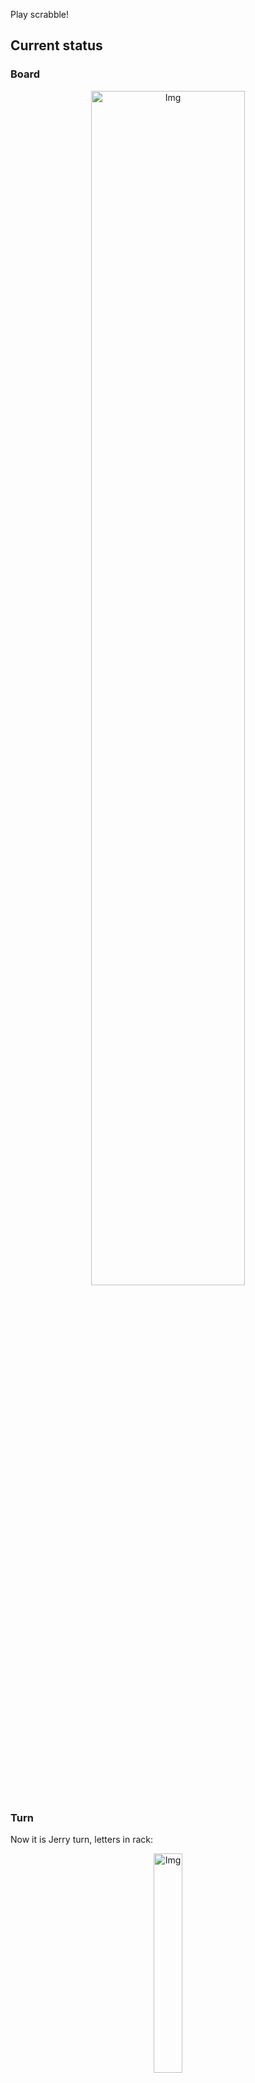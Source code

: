 
Play scrabble!
## Current status
### Board
<p align="center">
<img src="https://raw.githubusercontent.com/radosz99/radosz99/main/board.png" width=70% alt="Img"/>
    </p>
    
### Turn
Now it is Jerry turn, letters in rack:
<p align="center">
<img src="https://raw.githubusercontent.com/radosz99/radosz99/main/rack.png" width=30% alt="Img"/>
</p>

### Game score
| Id | Player name | Points |
  | - | - | - |  
|0 | Tom | 100
|1 | Jerry | 51
## Make the move
Make the move and insert the letters by creating an [issue](https://github.com/radosz99/radosz99/issues/new?title=scrabble%7Cmove%7C7%3AA%3ARIDE&body=Just+push+%27Submit+new+issue%27+or+update+with+your+move.) according to the rules or...

## Possibly best moves  
Are you sure? :smiling_imp: :smiling_imp: :smiling_imp:
<details>
  <summary>Spoiler warning!</summary>
  
  | Id | Move | Issue link | Points |
  | - | - | - | - |  
|1| 9:B:fan | [scrabble&#124;move&#124;9:B:fan](https://github.com/radosz99/radosz99/issues/new?title=scrabble%7Cmove%7C9%3AB%3Afan&body=Just+push+%27Submit+new+issue%27+or+update+with+your+move.) | 17 
|2| 11:A:fagu | [scrabble&#124;move&#124;11:A:fagu](https://github.com/radosz99/radosz99/issues/new?title=scrabble%7Cmove%7C11%3AA%3Afagu&body=Just+push+%27Submit+new+issue%27+or+update+with+your+move.) | 17 
|3| 10:B:haka | [scrabble&#124;move&#124;10:B:haka](https://github.com/radosz99/radosz99/issues/new?title=scrabble%7Cmove%7C10%3AB%3Ahaka&body=Just+push+%27Submit+new+issue%27+or+update+with+your+move.) | 14 
|4| 9:A:agan | [scrabble&#124;move&#124;9:A:agan](https://github.com/radosz99/radosz99/issues/new?title=scrabble%7Cmove%7C9%3AA%3Aagan&body=Just+push+%27Submit+new+issue%27+or+update+with+your+move.) | 12 
|5| 3:G:giń | [scrabble&#124;move&#124;3:G:giń](https://github.com/radosz99/radosz99/issues/new?title=scrabble%7Cmove%7C3%3AG%3Agiń&body=Just+push+%27Submit+new+issue%27+or+update+with+your+move.) | 11 
|6| 11:C:huf | [scrabble&#124;move&#124;11:C:huf](https://github.com/radosz99/radosz99/issues/new?title=scrabble%7Cmove%7C11%3AC%3Ahuf&body=Just+push+%27Submit+new+issue%27+or+update+with+your+move.) | 11 
|7| 3:G:hifa | [scrabble&#124;move&#124;3:G:hifa](https://github.com/radosz99/radosz99/issues/new?title=scrabble%7Cmove%7C3%3AG%3Ahifa&body=Just+push+%27Submit+new+issue%27+or+update+with+your+move.) | 10 
|8| 3:G:figa | [scrabble&#124;move&#124;3:G:figa](https://github.com/radosz99/radosz99/issues/new?title=scrabble%7Cmove%7C3%3AG%3Afiga&body=Just+push+%27Submit+new+issue%27+or+update+with+your+move.) | 10 
|9| 0:G:amfa | [scrabble&#124;move&#124;0:G:amfa](https://github.com/radosz99/radosz99/issues/new?title=scrabble%7Cmove%7C0%3AG%3Aamfa&body=Just+push+%27Submit+new+issue%27+or+update+with+your+move.) | 9 
|10| I:7:aha | [scrabble&#124;move&#124;I:7:aha](https://github.com/radosz99/radosz99/issues/new?title=scrabble%7Cmove%7CI%3A7%3Aaha&body=Just+push+%27Submit+new+issue%27+or+update+with+your+move.) | 8 
</details>
    
## Latest moves

| Id | Type | Move / Letters to replace | Created words / New letters | Date | Points | Player | Who |
| - | - | - | - | - | - | - | - |
|6| INSERT | D:7:cynku | ['CYNKU'] | 11/26/2022, 20:39:55 | 20 | Tom | [radosz99](github.com/radosz99) |
|5| INSERT | 2:C:zwoź | ['ZWOŹ'] | 11/26/2022, 20:39:16 | 16 | Jerry | [radosz99](github.com/radosz99) |
|4| INSERT | H:0:mediną | ['MEDINĄ'] | 11/26/2022, 20:38:36 | 39 | Tom | [radosz99](github.com/radosz99) |
|3| INSERT | 5:E:obsącz | ['OBSĄCZ'] | 11/26/2022, 20:37:50 | 21 | Jerry | [radosz99](github.com/radosz99) |
|2| INSERT | F:7:pić | ['PIĆ'] | 11/26/2022, 20:37:14 | 21 | Tom | [radosz99](github.com/radosz99) |
|1| INSERT | E:2:osmowe | ['OSMOWE'] | 11/26/2022, 20:36:35 | 14 | Jerry | [radosz99](github.com/radosz99) |
|0| INSERT | 7:D:cepowa | ['CEPOWA'] | 11/26/2022, 20:35:50 | 20 | Tom | [radosz99](github.com/radosz99) |